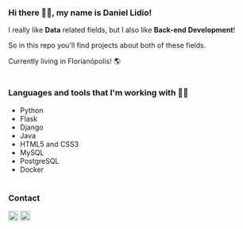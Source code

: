 ### Hi there 🙋‍♂️, my name is **Daniel Lidio**!
I really like **Data** related fields, but I also like **Back-end Development**!

So in this repo you'll find projects about both of these fields.

Currently living in Florianópolis! 🌎
#
### Languages and tools that I'm working with 👨‍💻
- Python
- Flask
- Django
- Java
- HTML5 and CSS3
- MySQL
- PostgreSQL
- Docker

#
### Contact
<code><a href="https://www.linkedin.com/in/daniel-lidio/" target="_blank"><img height="20" src="https://www.vectorlogo.zone/logos/linkedin/linkedin-icon.svg"></a></code>
<code><a href="mailto:daniellidiops@gmail.com" target="_blank"><img height="20" src="https://www.vectorlogo.zone/logos/gmail/gmail-icon.svg"></a></code>
